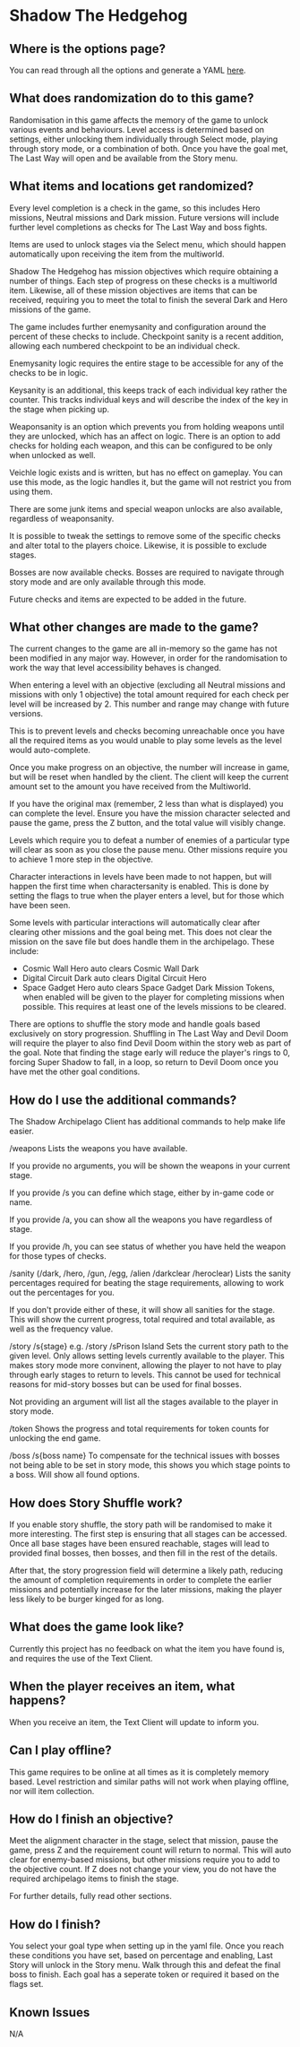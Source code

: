 # Shadow The Hedgehog

## Where is the options page?

You can read through all the options and generate a YAML [here](../player-options).

## What does randomization do to this game?

Randomisation in this game affects the memory of the game to unlock various events and behaviours. Level access is determined based on settings, either unlocking them individually through Select mode, playing through story mode, or a combination of both.
Once you have the goal met, The Last Way will open and be available from the Story menu.

## What items and locations get randomized?

Every level completion is a check in the game, so this includes Hero missions, Neutral missions and Dark mission.
Future versions will include further level completions as checks for The Last Way and boss fights.

Items are used to unlock stages via the Select menu, which should happen automatically upon receiving the item from the multiworld.

Shadow The Hedgehog has mission objectives which require obtaining a number of things.
Each step of progress on these checks is a multiworld item.
Likewise, all of these mission objectives are items that can be received, requiring you to meet the total to finish
the several Dark and Hero missions of the game.

The game includes further enemysanity and configuration around the percent of these checks to include.
Checkpoint sanity is a recent addition, allowing each numbered checkpoint to be an individual check.

Enemysanity logic requires the entire stage to be accessible for any of the checks to be in logic.

Keysanity is an additional, this keeps track of each individual key rather the counter. This tracks individual keys and will describe the index of the key in the stage when picking up.

Weaponsanity is an option which prevents you from holding weapons until they are unlocked, which has an affect on logic. There is an option to add checks for holding each weapon, and this can be configured to be only when unlocked as well.

Veichle logic exists and is written, but has no effect on gameplay. You can use this mode, as the logic handles it, but the game will not restrict you from using them.

There are some junk items and special weapon unlocks are also available, regardless of weaponsanity.

It is possible to tweak the settings to remove some of the specific checks and alter total to the players choice.
Likewise, it is possible to exclude stages.

Bosses are now available checks. Bosses are required to navigate through story mode and are only available through this mode.

Future checks and items are expected to be added in the future.



## What other changes are made to the game?

The current changes to the game are all in-memory so the game has not been modified in any major way.
However, in order for the randomisation to work the way that level accessibility behaves is changed.

When entering a level with an objective (excluding all Neutral missions and missions with only 1 objective)
the total amount required for each check per level will be increased by 2. This number and range may change with future versions.

This is to prevent levels and checks becoming unreachable once you have all the required items as you would unable to play some levels as the level would auto-complete.

Once you make progress on an objective, the number will increase in game, but will be reset when handled by the client.
The client will keep the current amount set to the amount you have received from the Multiworld.

If you have the original max (remember, 2 less than what is displayed) you can complete the level.
Ensure you have the mission character selected and pause the game, press the Z button, and the total value will visibly change.

Levels which require you to defeat a number of enemies of a particular type will clear as soon as you close the pause menu.
Other missions require you to achieve 1 more step in the objective.

Character interactions in levels have been made to not happen, but will happen the first time when charactersanity is enabled.
This is done by setting the flags to true when the player enters a level, but for those which have been seen.

Some levels with particular interactions will automatically clear after clearing other missions and the goal being met. This does not clear the mission on the save file but does handle them in the archipelago.  These include: 
- Cosmic Wall Hero auto clears Cosmic Wall Dark
- Digital Circuit Dark auto clears Digital Circuit Hero
- Space Gadget Hero auto clears Space Gadget Dark 
Mission Tokens, when enabled will be given to the player for completing missions when possible. This requires at least one of the levels missions to be cleared.

There are options to shuffle the story mode and handle goals based exclusively on story progression. Shuffling in The Last Way and Devil Doom will require the player to also find Devil Doom within the story web as part of the goal. Note that finding the stage early will reduce the player's rings to 0, forcing Super Shadow to fall, in a loop, so return to Devil Doom once you have met the other goal conditions.

## How do I use the additional commands?

The Shadow Archipelago Client has additional commands to help make life easier.

/weapons
Lists the weapons you have available.

If you provide no arguments, you will be shown the weapons in your current stage.

If you provide /s you can define which stage, either by in-game code or name.

If you provide /a, you can show all the weapons you have regardless of stage.

If you provide /h, you can see status of whether you have held the weapon for those types of checks.


/sanity (/dark, /hero, /gun, /egg, /alien /darkclear /heroclear)
Lists the sanity percentages required for beating the stage requirements, allowing to work out the percentages for you. 

If you don't provide either of these, it will show all sanities for the stage. This will show the current progress, total required and total available, as well as the frequency value.

/story /s{stage}
e.g. /story /sPrison Island
Sets the current story path to the given level. Only allows setting levels currently available to the player. This makes story mode more convinent, allowing the player to not have to play through early stages to return to levels. This cannot be used for technical reasons for mid-story bosses but can be used for final bosses.

 Not providing an argument will list all the stages available to the player in story mode.
 
/token
Shows the progress and total requirements for token counts for unlocking the end game.

/boss /s{boss name}
To compensate for the technical issues with bosses not being able to be set in story mode, this shows you which stage points to a boss. Will show all found options.

## How does Story Shuffle work?

If you enable story shuffle, the story path will be randomised to make it more interesting.
The first step is ensuring that all stages can be accessed. Once all base stages have been ensured reachable, stages will lead to provided final bosses, then bosses, and then fill in the rest of the details.

After that, the story progression field will determine a likely path, reducing the amount of completion requirements in order to complete the earlier missions and potentially increase for the later missions, making the player less likely to be burger kinged for as long.


## What does the game look like?

Currently this project has no feedback on what the item you have found is, and requires the use of the Text Client.

## When the player receives an item, what happens?

When you receive an item, the Text Client will update to inform you. 

## Can I play offline?

This game requires to be online at all times as it is completely memory based. Level restriction and similar paths
will not work when playing offline, nor will item collection.

## How do I finish an objective?
Meet the alignment character in the stage, select that mission, pause the game, press Z and the requirement count
will return to normal. This will auto clear for enemy-based missions, but other missions require you to add to the objective count.
If Z does not change your view, you do not have the required archipelago items to finish the stage.

For further details, fully read other sections.

## How do I finish?

You select your goal type when setting up in the yaml file. Once you reach these conditions you have set,
based on percentage and enabling, Last Story will unlock in the Story menu. Walk through this and defeat the final boss to finish.
Each goal has a seperate token or required it based on the flags set.

## Known Issues
N/A
